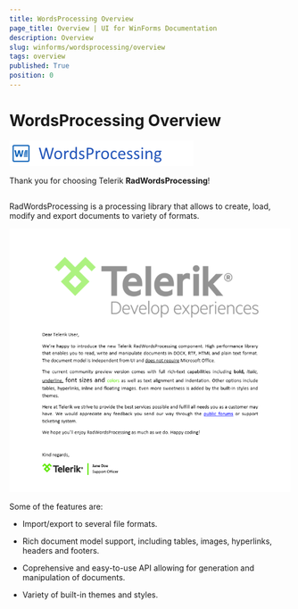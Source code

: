 ```yaml
---
title: WordsProcessing Overview
page_title: Overview | UI for WinForms Documentation
description: Overview
slug: winforms/wordsprocessing/overview
tags: overview
published: True
position: 0
---
```


# WordsProcessing Overview

![wordsprocessing-logo 002](images/wordsprocessing-logo002.png)

Thank you for choosing Telerik __RadWordsProcessing__!

## 

RadWordsProcessing is a processing library that allows to create, load, modify and export documents to variety of formats.

![wordsprocessing-overview 002](images/wordsprocessing-overview002.png)

Some of the features are:

* Import/export to several file formats.

* Rich document model support, including tables, images, hyperlinks, headers and footers.

* Coprehensive and easy-to-use API allowing for generation and manipulation of documents.

* Variety of built-in themes and styles.
            
